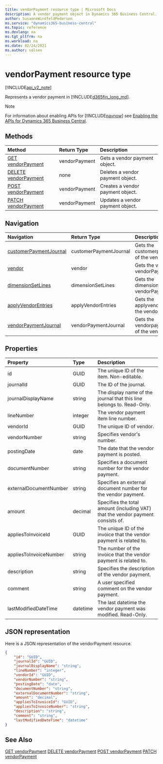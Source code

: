 ```yaml
---
title: vendorPayment resource type | Microsoft Docs
description: A vendor payment object in Dynamics 365 Business Central.
author: SusanneWindfeldPedersen
ms.service: "dynamics365-business-central"
ms.topic: reference
ms.devlang: na
ms.tgt_pltfrm: na
ms.workload: na
ms.date: 02/24/2021
ms.author: solsen
---
```


# vendorPayment resource type

[!INCLUDE[api_v2_note](../../includes/api_v2_note.md)]

<!-- START>DO_NOT_EDIT -->
<!-- IMPORTANT:Do not edit any of the content between here and the END>DO_NOT_EDIT. -->
Represents a vendor payment in [!INCLUDE[d365fin_long_md](../../includes/d365fin_long_md.md)].

> [!NOTE]
> For information about enabling APIs for [!INCLUDE[navnow](../../includes/navnow_md.md)] see [Enabling the APIs for Dynamics 365 Business Central](../enabling-apis-for-dynamics-nav.md).

## Methods

| Method | Return Type|Description |
|:--------------------|:-----------|:-------------------------|
|[GET vendorPayment](../api/dynamics_vendorpayment_get.md)|vendorPayment|Gets a vendor payment object.|
|[DELETE vendorPayment](../api/dynamics_vendorpayment_delete.md)|none|Deletes a vendor payment object.|
|[POST vendorPayment](../api/dynamics_vendorpayment_create.md)|vendorPayment|Creates a vendor payment object.|
|[PATCH vendorPayment](../api/dynamics_vendorpayment_update.md)|vendorPayment|Updates a vendor payment object.|


## Navigation

| Navigation |Return Type| Description |
|:----------|:----------|:-----------------|
|[customerPaymentJournal](dynamics_customerpaymentjournal.md)|customerPaymentJournal |Gets the customerpaymentjournal of the vendorPayment.|
|[vendor](dynamics_vendor.md)|vendor |Gets the vendor of the vendorPayment.|
|[dimensionSetLines](dynamics_dimensionsetline.md)|dimensionSetLines |Gets the dimensionsetlines of the vendorPayment.|
|[applyVendorEntries](dynamics_applyvendorentry.md)|applyVendorEntries |Gets the applyvendorentries of the vendorPayment.|
|[vendorPaymentJournal](dynamics_vendorpaymentjournal.md)|vendorPaymentJournal |Gets the vendorpaymentjournal of the vendorPayment.|

## Properties

| Property           | Type   |Description     |
|:-------------------|:-------|:---------------|
|id|GUID|The unique ID of the item. Non-editable.|
|journalId|GUID|The ID of the journal.|
|journalDisplayName|string|The display name of the journal that this line belongs to. Read-Only.|
|lineNumber|integer|The vendor payment item line number.|
|vendorId|GUID|The unique ID of vendor.|
|vendorNumber|string|Specifies vendor's number.|
|postingDate|date|The date that the vendor payment   is posted.|
|documentNumber|string|Specifies a document number for the vendor payment.|
|externalDocumentNumber|string|Specifies an external document number for the vendor payment.|
|amount|decimal|Specifies the total amount (including VAT) that the vendor payment consists of.|
|appliesToInvoiceId|GUID|The unique ID of the invoice that the vendor payment is related to.|
|appliesToInvoiceNumber|string|The number of the invoice that the vendor payment is related to.|
|description|string|Specifies the description of the vendor payment.|
|comment|string|A user specified comment on the vendor payment.|
|lastModifiedDateTime|datetime|The last datetime the vendor payment was modified. Read-Only.|

## JSON representation

Here is a JSON representation of the vendorPayment resource.


```json
{
    "id": "GUID",
    "journalId": "GUID",
    "journalDisplayName": "string",
    "lineNumber": "integer",
    "vendorId": "GUID",
    "vendorNumber": "string",
    "postingDate": "date",
    "documentNumber": "string",
    "externalDocumentNumber": "string",
    "amount": "decimal",
    "appliesToInvoiceId": "GUID",
    "appliesToInvoiceNumber": "string",
    "description": "string",
    "comment": "string",
    "lastModifiedDateTime": "datetime"
}
```
<!-- IMPORTANT: END>DO_NOT_EDIT -->



## See Also
[GET vendorPayment](../api/dynamics_vendorPayment_Get.md)
[DELETE vendorPayment](../api/dynamics_vendorPayment_Delete.md)
[POST vendorPayment](../api/dynamics_vendorPayment_Create.md)
[PATCH vendorPayment](../api/dynamics_vendorPayment_Update.md)
